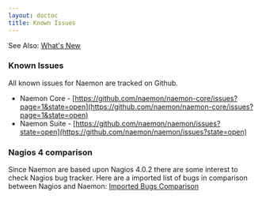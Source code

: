 ```yaml
---
layout: doctoc
title: Known Issues
---
```


<span class="glyphicon glyphicon-arrow-right"></span> See Also: <a href="whatsnew.html">What's New</a>

### Known Issues

All known issues for Naemon are tracked on Github.

* Naemon Core - [https://github.com/naemon/naemon-core/issues?page=1&state=open](https://github.com/naemon/naemon-core/issues?page=1&state=open)
* Naemon Suite - [https://github.com/naemon/naemon/issues?state=open](https://github.com/naemon/naemon/issues?state=open)

### Nagios 4 comparison

Since Naemon are based upon Nagios 4.0.2 there are some interest to check Nagios bug tracker.
Here are a imported list of bugs in comparison between Nagios and Naemon: [Imported Bugs Comparison](/documentation/developer/bugs/)
